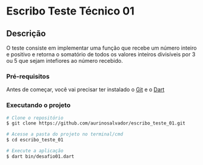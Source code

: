 # Escribo Teste Técnico 01
## Descrição
 O teste consiste em implementar uma função que recebe um número inteiro e positivo e retorna o somatório de todos os valores inteiros divisíveis por 3 ou 5 que sejam intefiores ao número recebido.

 ### Pré-requisitos
 Antes de começar, você vai precisar ter instalado o [Git](https://git-scm.com) e o [Dart](https://dart.dev/)

 ### Executando o projeto
 ```bash 
 # Clone o repositório
 $ git clone https://github.com/aurinosalvador/escribo_teste_01.git

 # Acesse a pasta do projeto no terminal/cmd
 $ cd escribo_teste_01

 # Execute a aplicação
 $ dart bin/desafio01.dart

 ```